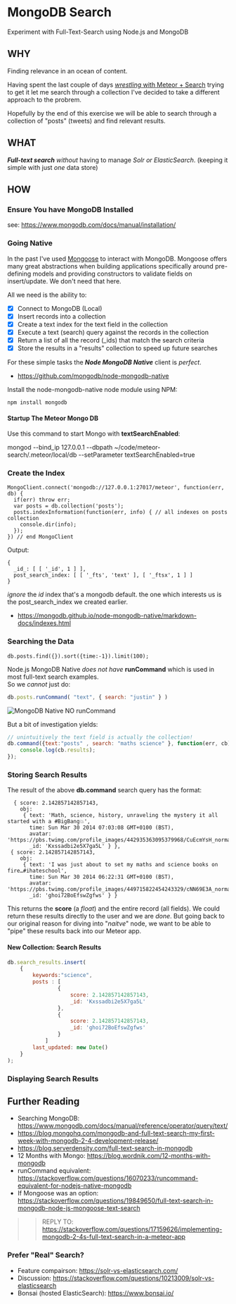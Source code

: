 MongoDB Search
==============

Experiment with Full-Text-Search using Node.js and MongoDB

## WHY

Finding relevance in an ocean of content.

Having spent the last couple of days 
[*wrestling* with Meteor + Search](https://github.com/ideaq/meteor-search)
trying to get it let me search through a collection 
I've decided to take a different approach to the probrem.

Hopefully by the end of this exercise we will be able to search through 
a collection of "posts" (tweets) and find relevant results.

## WHAT

***Full-text search*** *without* having to manage *Solr or ElasticSearch*.
(keeping it simple with just *one* data store)


## HOW

### Ensure You have MongoDB Installed

see: https://www.mongodb.com/docs/manual/installation/

### Going Native

In the past I've used [Mongoose](https://mongoosejs.com/) to interact with 
MongoDB. Mongoose offers many great abstractions when building applications
specifically around pre-defining models and providing constructors to 
validate fields on insert/update. We don't need that here.

All we need is the ability to:

- [x] Connect to MongoDB (Local)
- [x] Insert records into a collection
- [x] Create a text index for the text field in the collection
- [x] Execute a text (search) query against the records in the collection
- [x] Return a list of all the record (_ids) that match the search criteria
- [x] Store the results in a "results" collection to speed up future searches

For these simple tasks the ***Node MongoDB Native*** client is *perfect*.

- https://github.com/mongodb/node-mongodb-native

Install the node-mongodb-native node module using NPM:

```
npm install mongodb
```

#### Startup The Meteor Mongo DB

Use this command to start Mongo with **textSearchEnabled**:

mongod --bind_ip 127.0.0.1 --dbpath ~/code/meteor-search/.meteor/local/db --setParameter textSearchEnabled=true


### Create the Index

```
MongoClient.connect('mongodb://127.0.0.1:27017/meteor', function(err, db) {
  if(err) throw err;
  var posts = db.collection('posts');
  posts.indexInformation(function(err, info) { // all indexes on posts collection
    console.dir(info);
  });
}) // end MongoClient

```
Output:
```
{ 
  _id_: [ [ '_id', 1 ] ],
  post_search_index: [ [ '_fts', 'text' ], [ '_ftsx', 1 ] ] 
}
```
*ignore* the _id_ index that's a mongodb default.
the one which interests us is the post_search_index we created earlier.

- https://mongodb.github.io/node-mongodb-native/markdown-docs/indexes.html


### Searching the Data

```
db.posts.find({}).sort({time:-1}).limit(100);
```

Node.js MongoDB Native *does not have* **runCommand** which is used in most 
full-text search examples. <br />So we *cannot* just do:

```javascript
db.posts.runCommand( "text", { search: "justin" } )
```

![MongoDB Native NO runCommand](https://i.imgur.com/5LKPFNE.png)

But a bit of investigation yields: 

```javascript
// unintuitively the text field is actually the collection!
db.command({text:"posts" , search: "maths science" }, function(err, cb){ 
	console.log(cb.results);
});
```

### Storing Search Results

The result of the above **db.command** search query has the format:

```
  { score: 2.142857142857143,
    obj: 
     { text: 'Math, science, history, unraveling the mystery it all started with a #BigBang💥',
       time: Sun Mar 30 2014 07:03:08 GMT+0100 (BST),
       avatar: 'https://pbs.twimg.com/profile_images/442935363095379968/CuEcmYsH_normal.jpeg',
       _id: 'Kxssadbi2e5X7ga5L' } },
 { score: 2.142857142857143,
    obj: 
     { text: 'I was just about to set my maths and science books on fire…#ihateschool',
       time: Sun Mar 30 2014 06:22:31 GMT+0100 (BST),
       avatar: 'https://pbs.twimg.com/profile_images/449715822454243329/cNN69E3A_normal.jpeg',
       _id: 'ghoi72BoEfswZgfws' } }
```

This returns the **score** (a *float*) and the entire record (all fields).
We could return these results directly to the user and we are *done*.
But going back to our original reason for diving into "*naitve*" node, 
we want to be able to "pipe" these results back into our Meteor app.

#### New Collection: Search Results


```javascript
db.search_results.insert(
	{
		keywords:"science",
		posts : [ 
				{
					score: 2.142857142857143,
					_id: 'Kxssadbi2e5X7ga5L'
				},
				{
					score: 2.142857142857143,
					_id: 'ghoi72BoEfswZgfws' 
				}
			]
		last_updated: new Date()
	}
);
```

### Displaying Search Results



























## Further Reading

- Searching MongoDB: https://www.mongodb.com/docs/manual/reference/operator/query/text/
- https://blog.mongohq.com/mongodb-and-full-text-search-my-first-week-with-mongodb-2-4-development-release/
- https://blog.serverdensity.com/full-text-search-in-mongodb
- 12 Months with Mongo: https://blog.wordnik.com/12-months-with-mongodb
- runCommand equivalent: https://stackoverflow.com/questions/16070233/runcommand-equivalent-for-nodejs-native-mongodb
- If Mongoose was an option: https://stackoverflow.com/questions/19849650/full-text-search-in-mongodb-node-js-mongoose-text-search

>> REPLY TO: https://stackoverflow.com/questions/17159626/implementing-mongodb-2-4s-full-text-search-in-a-meteor-app

### Prefer "Real" Search?

- Feature compairson: https://solr-vs-elasticsearch.com/
- Discussion: https://stackoverflow.com/questions/10213009/solr-vs-elasticsearch
- Bonsai (hosted ElasticSearch): https://www.bonsai.io/
